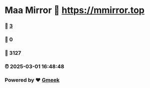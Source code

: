 # Maa Mirror :link: https://mmirror.top 
### :page_facing_up: [3](https://mmirror.top/tag.html) 
### :speech_balloon: 0 
### :hibiscus: 3127 
### :alarm_clock: 2025-03-01 16:48:48 
### Powered by :heart: [Gmeek](https://github.com/Meekdai/Gmeek)

